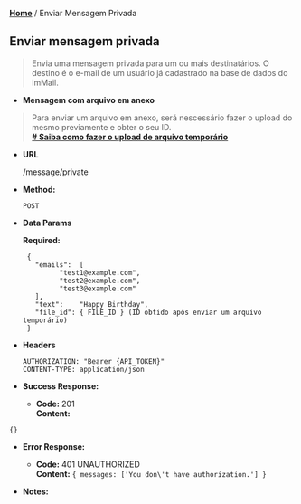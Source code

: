 **[Home](https://immail.github.io/api-doc/pt)** / Enviar Mensagem Privada

**Enviar mensagem privada**
----
> Envia uma mensagem privada para um ou mais destinatários.
O destino é o e-mail de um usuário já cadastrado na base de dados do imMail.

* **Mensagem com arquivo em anexo**

> Para enviar um arquivo em anexo, será nescessário fazer o upload do mesmo previamente e obter o seu ID.<br>
**[# Saiba como fazer o upload de arquivo temporário](https://immail.github.io/api-doc/pt/v1/files/upload-temp-file.html)**

* **URL**
   
   /message/private

* **Method:**
  
  `POST`
  
* **Data Params**
  
  **Required:**

   ```
    {
      "emails":  [ 
            "test1@example.com",
            "test2@example.com",
            "test3@example.com"
      ],
      "text":    "Happy Birthday",
      "file_id": { FILE_ID } (ID obtido após enviar um arquivo temporário)
    }
  ```

* **Headers**

   ```
   AUTHORIZATION: "Bearer {API_TOKEN}"
   CONTENT-TYPE: application/json
   ```

* **Success Response:** 
  
  * **Code:** 201 <br />
    **Content:** 
```
{}
```
 
* **Error Response:**

  * **Code:** 401 UNAUTHORIZED <br />
    **Content:** `{ messages: ['You don\'t have authorization.'] }`

* **Notes:**
